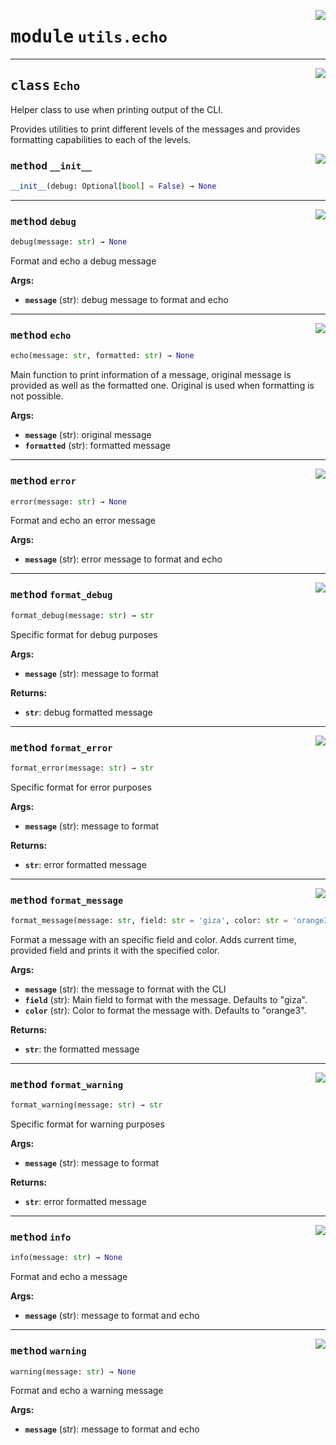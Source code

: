 <!-- markdownlint-disable -->

<a href="https://github.com/gizatechxyz/giza-cli/blob/main/giza/utils/echo.py#L0"><img align="right" style="float:right;" src="https://img.shields.io/badge/-source-cccccc?style=flat-square"></a>

# <kbd>module</kbd> `utils.echo`






---

<a href="https://github.com/gizatechxyz/giza-cli/blob/main/giza/utils/echo.py#L11"><img align="right" style="float:right;" src="https://img.shields.io/badge/-source-cccccc?style=flat-square"></a>

## <kbd>class</kbd> `Echo`
Helper class to use when printing output of the CLI. 

Provides utilities to print different levels of the messages and provides formatting capabilities to each of the levels. 

<a href="https://github.com/gizatechxyz/giza-cli/blob/main/giza/utils/echo.py#L18"><img align="right" style="float:right;" src="https://img.shields.io/badge/-source-cccccc?style=flat-square"></a>

### <kbd>method</kbd> `__init__`

```python
__init__(debug: Optional[bool] = False) → None
```








---

<a href="https://github.com/gizatechxyz/giza-cli/blob/main/giza/utils/echo.py#L108"><img align="right" style="float:right;" src="https://img.shields.io/badge/-source-cccccc?style=flat-square"></a>

### <kbd>method</kbd> `debug`

```python
debug(message: str) → None
```

Format and echo a debug message 



**Args:**
 
 - <b>`message`</b> (str):  debug message to format and echo 

---

<a href="https://github.com/gizatechxyz/giza-cli/blob/main/giza/utils/echo.py#L81"><img align="right" style="float:right;" src="https://img.shields.io/badge/-source-cccccc?style=flat-square"></a>

### <kbd>method</kbd> `echo`

```python
echo(message: str, formatted: str) → None
```

Main function to print information of a message, original message is provided as well as the formatted one. Original is used when formatting is not possible. 



**Args:**
 
 - <b>`message`</b> (str):  original message 
 - <b>`formatted`</b> (str):  formatted message 

---

<a href="https://github.com/gizatechxyz/giza-cli/blob/main/giza/utils/echo.py#L98"><img align="right" style="float:right;" src="https://img.shields.io/badge/-source-cccccc?style=flat-square"></a>

### <kbd>method</kbd> `error`

```python
error(message: str) → None
```

Format and echo an error message 



**Args:**
 
 - <b>`message`</b> (str):  error message to format and echo 

---

<a href="https://github.com/gizatechxyz/giza-cli/blob/main/giza/utils/echo.py#L42"><img align="right" style="float:right;" src="https://img.shields.io/badge/-source-cccccc?style=flat-square"></a>

### <kbd>method</kbd> `format_debug`

```python
format_debug(message: str) → str
```

Specific format for debug purposes 



**Args:**
 
 - <b>`message`</b> (str):  message to format 



**Returns:**
 
 - <b>`str`</b>:  debug formatted message 

---

<a href="https://github.com/gizatechxyz/giza-cli/blob/main/giza/utils/echo.py#L54"><img align="right" style="float:right;" src="https://img.shields.io/badge/-source-cccccc?style=flat-square"></a>

### <kbd>method</kbd> `format_error`

```python
format_error(message: str) → str
```

Specific format for error purposes 



**Args:**
 
 - <b>`message`</b> (str):  message to format 



**Returns:**
 
 - <b>`str`</b>:  error formatted message 

---

<a href="https://github.com/gizatechxyz/giza-cli/blob/main/giza/utils/echo.py#L21"><img align="right" style="float:right;" src="https://img.shields.io/badge/-source-cccccc?style=flat-square"></a>

### <kbd>method</kbd> `format_message`

```python
format_message(message: str, field: str = 'giza', color: str = 'orange3') → str
```

Format a message with an specific field and color. Adds current time, provided field and prints it with the specified color. 



**Args:**
 
 - <b>`message`</b> (str):  the message to format with the CLI 
 - <b>`field`</b> (str):  Main field to format with the message. Defaults to "giza". 
 - <b>`color`</b> (str):  Color to format the message with. Defaults to "orange3". 



**Returns:**
 
 - <b>`str`</b>:  the formatted message 

---

<a href="https://github.com/gizatechxyz/giza-cli/blob/main/giza/utils/echo.py#L66"><img align="right" style="float:right;" src="https://img.shields.io/badge/-source-cccccc?style=flat-square"></a>

### <kbd>method</kbd> `format_warning`

```python
format_warning(message: str) → str
```

Specific format for warning purposes 



**Args:**
 
 - <b>`message`</b> (str):  message to format 



**Returns:**
 
 - <b>`str`</b>:  error formatted message 

---

<a href="https://github.com/gizatechxyz/giza-cli/blob/main/giza/utils/echo.py#L119"><img align="right" style="float:right;" src="https://img.shields.io/badge/-source-cccccc?style=flat-square"></a>

### <kbd>method</kbd> `info`

```python
info(message: str) → None
```

Format and echo a message 



**Args:**
 
 - <b>`message`</b> (str):  message to format and echo 

---

<a href="https://github.com/gizatechxyz/giza-cli/blob/main/giza/utils/echo.py#L129"><img align="right" style="float:right;" src="https://img.shields.io/badge/-source-cccccc?style=flat-square"></a>

### <kbd>method</kbd> `warning`

```python
warning(message: str) → None
```

Format and echo a warning message 



**Args:**
 
 - <b>`message`</b> (str):  message to format and echo 


